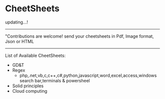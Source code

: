 # CheetSheets

updating...!

<hr/>
"Contributions are welcome! send your cheetsheets in Pdf, Image format, Json or HTML
<hr/>
List of Available CheetSheets:
  <ul>
    <li>GD&T</li>
    <li>Regex <br/> <ul><li>php,.net,vb,c,c++,c#,python,javascript,word,excel,access,windows search bar,terminals & powersheel</li></ul></li>
	<li>Solid principles</li>
	<li>Cloud computing</li>	
  </ul>

